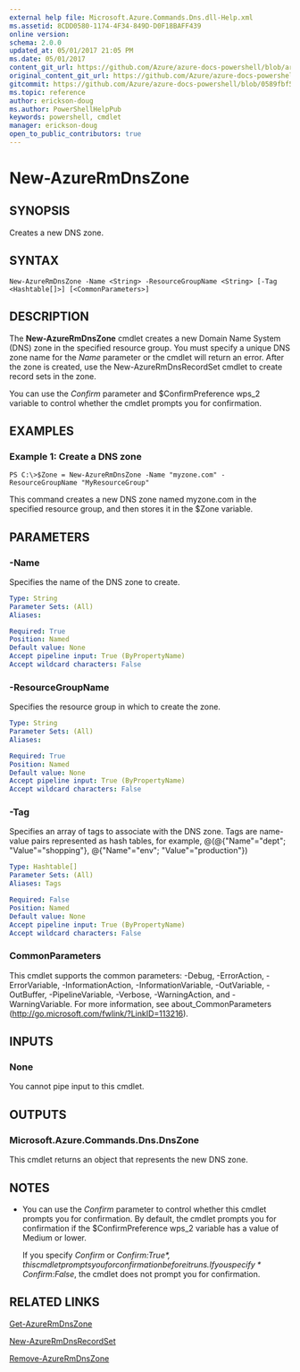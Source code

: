```yaml
---
external help file: Microsoft.Azure.Commands.Dns.dll-Help.xml
ms.assetid: 8CDD0580-1174-4F34-849D-D0F18BAFF439
online version:
schema: 2.0.0
updated_at: 05/01/2017 21:05 PM
ms.date: 05/01/2017
content_git_url: https://github.com/Azure/azure-docs-powershell/blob/armsql/azureps-cmdlets-docs/ResourceManager/AzureRM.Dns/v1.0.12/New-AzureRmDnsZone.md
original_content_git_url: https://github.com/Azure/azure-docs-powershell/blob/armsql/azureps-cmdlets-docs/ResourceManager/AzureRM.Dns/v1.0.12/New-AzureRmDnsZone.md
gitcommit: https://github.com/Azure/azure-docs-powershell/blob/0589fbf53d27e39e0cf445261d29c64fb0859d62
ms.topic: reference
author: erickson-doug
ms.author: PowerShellHelpPub
keywords: powershell, cmdlet
manager: erickson-doug
open_to_public_contributors: true
---
```


# New-AzureRmDnsZone

## SYNOPSIS
Creates a new DNS zone.

## SYNTAX

```
New-AzureRmDnsZone -Name <String> -ResourceGroupName <String> [-Tag <Hashtable[]>] [<CommonParameters>]
```

## DESCRIPTION
The **New-AzureRmDnsZone** cmdlet creates a new Domain Name System (DNS) zone in the specified resource group.
You must specify a unique DNS zone name for the *Name* parameter or the cmdlet will return an error.
After the zone is created, use the New-AzureRmDnsRecordSet cmdlet to create record sets in the zone.

You can use the *Confirm* parameter and $ConfirmPreference wps_2 variable to control whether the cmdlet prompts you for confirmation.

## EXAMPLES

### Example 1: Create a DNS zone
```
PS C:\>$Zone = New-AzureRmDnsZone -Name "myzone.com" -ResourceGroupName "MyResourceGroup"
```

This command creates a new DNS zone named myzone.com in the specified resource group, and then stores it in the $Zone variable.

## PARAMETERS

### -Name
Specifies the name of the DNS zone to create.

```yaml
Type: String
Parameter Sets: (All)
Aliases: 

Required: True
Position: Named
Default value: None
Accept pipeline input: True (ByPropertyName)
Accept wildcard characters: False
```

### -ResourceGroupName
Specifies the resource group in which to create the zone.

```yaml
Type: String
Parameter Sets: (All)
Aliases: 

Required: True
Position: Named
Default value: None
Accept pipeline input: True (ByPropertyName)
Accept wildcard characters: False
```

### -Tag
Specifies an array of tags to associate with the DNS zone.
Tags are name-value pairs represented as hash tables, for example, @(@{"Name"="dept"; "Value"="shopping"}, @{"Name"="env"; "Value"="production"})

```yaml
Type: Hashtable[]
Parameter Sets: (All)
Aliases: Tags

Required: False
Position: Named
Default value: None
Accept pipeline input: True (ByPropertyName)
Accept wildcard characters: False
```

### CommonParameters
This cmdlet supports the common parameters: -Debug, -ErrorAction, -ErrorVariable, -InformationAction, -InformationVariable, -OutVariable, -OutBuffer, -PipelineVariable, -Verbose, -WarningAction, and -WarningVariable. For more information, see about_CommonParameters (http://go.microsoft.com/fwlink/?LinkID=113216).

## INPUTS

### None
You cannot pipe input to this cmdlet.

## OUTPUTS

### Microsoft.Azure.Commands.Dns.DnsZone
This cmdlet returns an object that represents the new DNS zone.

## NOTES
* You can use the *Confirm* parameter to control whether this cmdlet prompts you for confirmation. By default, the cmdlet prompts you for confirmation if the $ConfirmPreference wps_2 variable has a value of Medium or lower.

  If you specify *Confirm* or *Confirm:$True*, this cmdlet prompts you for confirmation before it runs.
If you specify *Confirm:$False*, the cmdlet does not prompt you for confirmation.

## RELATED LINKS

[Get-AzureRmDnsZone](./Get-AzureRmDnsZone.md)

[New-AzureRmDnsRecordSet](./New-AzureRmDnsRecordSet.md)

[Remove-AzureRmDnsZone](./Remove-AzureRmDnsZone.md)


